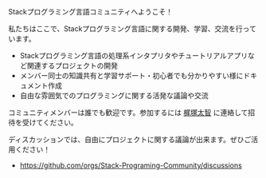 Stackプログラミング言語コミュニティへようこそ！

私たちはここで、Stackプログラミング言語に関する開発、学習、交流を行っています。

- Stackプログラミング言語の処理系インタプリタやチュートリアルアプリなど関連するプロジェクトの開発
- メンバー同士の知識共有と学習サポート・初心者でも分かりやすい様にドキュメント作成
- 自由な雰囲気でのプログラミングに関する活発な議論や交流

コミュニティメンバーは誰でも歓迎です。参加するには [梶塚太智](mailto://kajizukataichi@outlook.jp) に連絡して招待を受けてください。

ディスカッションでは、自由にプロジェクトに関する議論が出来ます。ぜひご活用ください！
- https://github.com/orgs/Stack-Programing-Community/discussions

